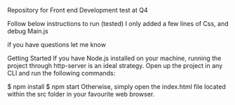 Repository for Front end Development test at Q4

Follow below instructions to run (tested) I only added a few lines of Css, and debug Main.js

if you have questions let me know

Getting Started
If you have Node.js installed on your machine, running the project through http-server is an ideal strategy. Open up the project in any CLI and run the following commands:

$ npm install
$ npm start
Otherwise, simply open the index.html file located within the src folder in your favourite web browser.
